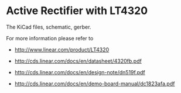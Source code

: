 Active Rectifier with LT4320
============================


The KiCad files, schematic, gerber.

For more information please refer to 

- http://www.linear.com/product/LT4320

* http://cds.linear.com/docs/en/datasheet/4320fb.pdf

- http://cds.linear.com/docs/en/design-note/dn519f.pdf

- http://cds.linear.com/docs/en/demo-board-manual/dc1823afa.pdf

